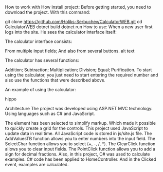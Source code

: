 How to work with
How install project:
Before getting started, you need to download the project. With this command:

git clone https://github.com/Holiks-Serbuchev/CalculatorWEB.git
cd CalculatorWEB
dotnet build
dotnet run
How to use:
When a new user first logs into the site. He sees the calculator interface itself:

The calculator interface consists:

From multiple input fields;
And also from several buttons.
alt text

The calculator has several functions:

Addition;
Subtraction;
Multiplication;
Division;
Equal;
Purification.
To start using the calculator, you just need to start entering the required number and also use the functions that were described above.

An example of using the calculator:

hippo

Architecture
The project was developed using ASP.NET MVC technology. Using languages such as C# and JavaScript.

The element has been selected to simplify markup. Which made it possible to quickly create a grid for the controls.
This project used JavaScript to update data in real time. All JavaScript code is stored in js/site.js file.
The AddValuesTB function allows you to enter numbers into the input field.
The SelectChar function allows you to select (+, -, /, *).
The ClearClick function allows you to clear input fields.
The PointClick function allows you to add a sign for decimal fractions.
Also, in this project, C# was used to calculate examples.
C# code has been applied to HomeController. And in the Clicked event, examples are calculated.
